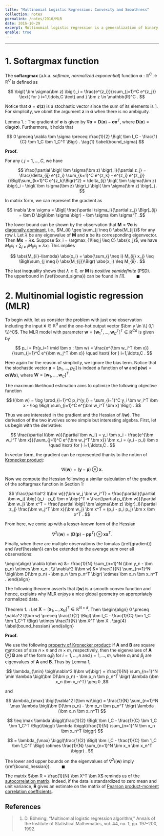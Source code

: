 ```yaml
---
title: "Multinomial Logistic Regression: Convexity and Smoothness"
collection: notes
permalink: /notes/2016/MLR
date: 2016-10-29
excerpt: Multinomial logistic regression is a generalization of binary logistic regression to multiclass problems. This note will explain the nice geometry of the likelihood function in estimating the model parameters by looking at the Hessian of the MLR objective function. 
enable: true
---
```



---
# 1. Softargmax function

The **softargmax** (a.k.a. *softmax*, *normalized exponential*) function $\DeclareMathOperator*{\argmax}{argmax} \newcommand{\bm}[1]{\boldsymbol#1} \newcommand{\abs}[1]{\left\lvert#1\right\rvert} \bm \sigma: \mathbb{R}^C \rightarrow \mathbb{R}^C$ is defined as

$$ \bigl( \bm \sigma(\bm z) \bigr)_i = \frac{e^{z_i}}{\sum_{j=1}^C e^{z_j}} \text{ for } i=1,\ldots,C \text{ and } \bm z \in \mathbb{R}^C . $$

Notice that $\bm \sigma = \bm \sigma(\bm z)$ is a stochastic vector since the sum of its elements is $1$. For simplicity, we obmit the argument $\bm z$ in $\bm \sigma$ when there is no ambiguity.

Lemma 1.
: The gradient of $\bm \sigma$ is given by $\nabla \bm \sigma = \bm D \bigl(\bm \sigma \bigr) - \bm \sigma \bm \sigma^T$, where $\bm D(\bm \sigma) = \text{diag}(\bm \sigma)$. Furthermore, it holds that 

$$ 0 \preceq \nabla \bm \sigma \preceq \frac{1}{2} \Bigl( \bm I_C - \frac{1}{C} \bm 1_C \bm 1_C^T \Bigr) . \tag{1} \label{bound_sigma} $$

**Proof.**

For any $i,j = 1,\ldots,C$, we have

$$ \frac{\partial \bigl( \bm \sigma(\bm z) \bigr)_i}{\partial z_j} = \frac{\delta_{ij} e^{z_i} \sum_{k=1}^C e^{z_k} - e^{z_i} e^{z_j}}{\Bigl(\sum_{k=1}^C e^{z_k}\Bigr)^2} = \delta_{ij} \bigl( \bm \sigma(\bm z) \bigr)_i - \bigl( \bm \sigma(\bm z) \bigr)_i \bigl( \bm \sigma(\bm z) \bigr)_j . $$

In matrix form, we can represent the gradient as 

$$ \nabla \bm \sigma = \Bigl[ \frac{\partial \sigma_i}{\partial z_j} \Bigr]_{ij} = \bm D \bigl(\bm \sigma \bigr) - \bm \sigma \bm \sigma^T .$$

The lower bound can be shown by the observation that $\bm M = \nabla \bm \sigma$ is [diagonally dominant](https://en.wikipedia.org/wiki/Diagonally_dominant_matrix), i.e., $M_{ii} \geq \sum_{j \neq i} \abs{M_{ij}}$ for any row $i$. Let $\lambda$ be any eigenvalue of $\bm M$ and $\bm x$ be its corresponding eigenvector. Then $\bm M \bm x = \lambda \bm x$. Suppose $x_i = \argmax_{1\leq j \leq C} \abs{x_j}$, we have $M_{ii}x_i + \sum_{j \neq i} M_{ij} x_j = \lambda x_i$. This implies

$$ \abs{M_{ii}-\lambda} \abs{x_i} = \abs{\sum_{j \neq i} M_{ij} x_j} \leq \Bigl(\sum_{j \neq i} \abs{M_{ij}}\Bigr) \abs{x_i} \leq M_{ii} . $$

The last inequality shows that $\lambda \geq 0$, or $\bm M$ is *positive semidefinite* (PSD). The upperbound in (\ref{bound_sigma}) can be found in *[1]*. $\qquad \blacksquare$


# 2. Multinomial logistic regression (MLR)
To begin with, let us consider the problem with just one observation including the input $\bm x \in \mathbb{R}^d$ and the one-hot output vector $\bm y \in \\{ 0,1 \\}^C$. The MLR model with parameter $\bm w = [\bm w_1^T, \ldots, \bm w_C^T]^T \in \mathbb{R}^{Cd}$ is given by 

$$ p_i = Pr(y_i=1 \mid \bm x ; \bm w) = \frac{e^{\bm w_i^T \bm x}}{\sum_{j=1}^C e^{\bm w_j^T \bm x}} \quad \text{ for } i=1,\ldots,C . $$

Here again for the reason of simplicity, we ignore the bias term. Notice that the stochastic vector $\bm p = [p_1,\ldots,p_C]$ is indeed a function of $\bm w$ and $\bm p(\bm w) = \bm \sigma(\bm W \bm x)$, where $\bm W = [\bm w_1,\ldots,\bm w_C]^T .$

The maximum likelihood estimation aims to optimize the following objective function

$$ l(\bm w) = \log \prod_{i=1}^C p_i^{y_i} = \sum_{i=1}^C y_i \bm w_i^T \bm x - \log \Bigl( \sum_{i=1}^C e^{\bm w_i^T \bm x} \Bigr) . $$

Thus we are interested in the gradient and the Hessian of $l(\bm w)$. The derivation of the two involves some simple but interesting algebra. First, let us begin with the derivative:

$$ \frac{\partial l(\bm w)}{\partial \bm w_i} = y_i \bm x_i - \frac{e^{\bm w_i^T \bm x}}{\sum_{j=1}^C e^{\bm w_j^T \bm x}} \bm x_i = (y_i - p_i) \bm x \quad \text{ for } i=1,\ldots,C . $$

In vector form, the gradient can be represented thanks to the notion of [Kronecker product](https://en.wikipedia.org/wiki/Kronecker_product):

$$ \nabla l(\bm w) = (\bm y - \bm p) \otimes \bm x . \tag{2} \label{gradient} $$

Now we compute the Hessian following a similar calculation of the gradient of the softargmax function in Section 1:

$$ \frac{\partial^2 l(\bm w)}{\bm w_j \bm w_i^T} = \frac{\partial}{\partial \bm w_j} \big( (y_i - p_i) \bm x \bigr)^T = \frac{\partial p_i(\bm w)}{\partial \bm w_j} \bm x^T = \frac{\partial \bigl( \bm \sigma(\bm z) \bigr)_i}{\partial z_j} \frac{\bm w_j^T \bm x}{\bm w_j} \bm x^T = (p_i - p_i p_j) \bm x \bm x^T . $$

From here, we come up with a lesser-known form of the Hessian

$$ \nabla^2 l(\bm w) = \bigl(\bm D(\bm p) - \bm p \bm p^T \bigr) \otimes \bm x \bm x^T . \tag{3} \label{hessian} $$

Finally, when there are multiple observations the fomulas (\ref{gradient}) and (\ref{hessian}) can be extended to the average sum over all observations:

\begin{align}
	\nabla l(\bm w) &= \frac{1}{N} \sum_{n=1}^N (\bm y_n - \bm p_n) \otimes \bm x_n , \\\\\\
	\nabla^2 l(\bm w) &=  \frac{1}{N} \sum_{n=1}^N \bigl(\bm D(\bm p_n) - \bm p_n \bm p_n^T \bigr) \otimes \bm x_n \bm x_n^T .
\end{align}

The following theorem asserts that $l(\bm w)$ is a smooth convex function and hence, explains why MLR enjoys a nice global geometry on appropriately normalized data. 

Theorem 1.
: Let $\bm X = [\bm x_1,\ldots,\bm x_N]^T \in \mathbb{R}^{N \times d}$. Then
\begin{align} 0 \preceq \nabla^2 l(\bm w) \preceq \frac{1}{2} \Bigl( \bm I_C - \frac{1}{C} \bm 1_C \bm 1_C^T \Bigr) \otimes \frac{1}{N} \bm X^T \bm X . \tag{4} \label{bound_hessian} \end{align}

**Proof.**

We use the following [property of Kronecker product](https://en.wikipedia.org/wiki/Kronecker_product#Abstract_properties): if $\bm A$ and $\bm B$ are square matrices of size $n \times n$ and $m \times m$, respectively, then the eigenvalues of $\bm A \otimes \bm B$ are of the form $\alpha_i \beta_j$ for $i=1,\ldots,n$ and $j=1,\ldots,m$, where $\alpha_i$ and $\beta_j$ are eigenvalues of $\bm A$ and $\bm B$. Thus by Lemma 1,

$$ \lambda_{\min} \bigl(\nabla^2 l(\bm w)\bigr) = \frac{1}{N} \sum_{n=1}^N \min \lambda \bigl(\bm D(\bm p_n) - \bm p_n \bm p_n^T \bigr) \lambda (\bm x_n \bm x_n^T) \geq 0 ,$$

and

$$ \lambda_{\max} \bigl(\nabla^2 l(\bm w)\bigr) = \frac{1}{N} \sum_{n=1}^N \max \lambda \bigl(\bm D(\bm p_n) - \bm p_n \bm p_n^T \bigr) \lambda (\bm x_n \bm x_n^T) $$

$$ \leq \max \lambda \biggl(\frac{1}{2} \Bigl( \bm I_C - \frac{1}{C} \bm 1_C \bm 1_C^T \Bigr)\biggl) \lambda \biggl(\frac{1}{N} \sum_{n=1}^N \bm x_n \bm x_n^T \biggr) $$

$$ = \lambda_{\max} \biggl(\frac{1}{2} \Bigl( \bm I_C - \frac{1}{C} \bm 1_C \bm 1_C^T \Bigr) \otimes \frac{1}{N} \sum_{n=1}^N \bm x_n \bm x_n^T \biggr) . $$

The lower and upper bounds on the eigenvalues of $\nabla^2 l(\bm w)$ imply (\ref{bound_hessian}). $\qquad \blacksquare$  

The matrix $\bm R = \frac{1}{N} \bm X^T \bm X$ reminds us of the [autocorrelation matrix](https://en.wikipedia.org/wiki/Autocorrelation). Indeed, if the data is standardized to zero mean and unit variance, $\bm R$ gives an estimate on the matrix of [Pearson product-moment correlation coefficients](https://en.wikipedia.org/wiki/Pearson_correlation_coefficient).  


## References
> 1. D. Böhning, “Multinomial logistic regression algorithm,” Annals of the Institute of Statistical Mathematics, vol. 44, no. 1, pp. 197–200, 1992.

